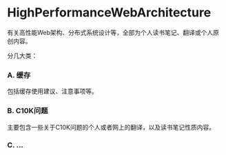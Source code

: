 HighPerformanceWebArchitecture
==============================

有关高性能Web架构、分布式系统设计等，全部为个人读书笔记、翻译或个人原创内容。

分几大类：

### A. 缓存

包括缓存使用建议、注意事项等。


### B. C10K问题

主要包含一些关于C10K问题的个人或者网上的翻译，以及读书笔记性质内容。

### C. ...